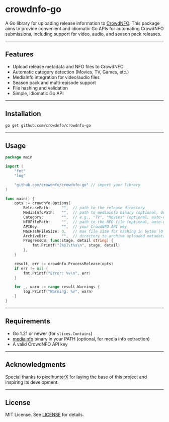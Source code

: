 # crowdnfo-go

A Go library for uploading release information to [CrowdNFO](https://crowdnfo.net/).
This package aims to provide convenient and idiomatic Go APIs for automating CrowdNFO submissions, including support for video, audio, and season pack releases.

---

## Features

- Upload release metadata and NFO files to CrowdNFO
- Automatic category detection (Movies, TV, Games, etc.)
- MediaInfo integration for video/audio files
- Season pack and multi-episode support
- File hashing and validation
- Simple, idiomatic Go API

---

## Installation

```sh
go get github.com/crowdnfo/crowdnfo-go
```

---

## Usage

```go
package main

import (
	"fmt"
	"log"

	"github.com/crowdnfo/crowdnfo-go" // import your library
)

func main() {
	opts := crowdnfo.Options{
		ReleasePath:     "",  // path to the release directory
		MediaInfoPath:   "",  // path to mediainfo binary (optional, defaults to "mediainfo" in PATH)
		Category:        "",  // e.g., "TV", "Movies" (optional, auto-detected if empty)
		NFOFilePath:     "",  // path to the NFO file (optional, auto-detected if empty)
		APIKey:          "",  // your CrowdNFO API key
		MaxHashFileSize: 0,   // max file size for hashing in bytes (0 for no limit, -1 for do not hash)
		ArchiveDir:      "",  // directory to archive uploaded metadata, empty for no archiving
		ProgressCB: func(stage, detail string) {
			fmt.Printf("[%s]\t%s\n", stage, detail)
		},
	}

	result, err := crowdnfo.ProcessRelease(opts)
	if err != nil {
		fmt.Printf("Error: %v\n", err)
	}

	for _, warn := range result.Warnings {
		log.Printf("Warning: %v", warn)
	}
}

```

---

## Requirements

- Go 1.21 or newer (for `slices.Contains`)
- [mediainfo](https://mediaarea.net/en/MediaInfo) binary in your PATH (optional, for media info extraction)
- A valid CrowdNFO API key

---

## Acknowledgments

Special thanks to [pixelhunterX](https://github.com/pixelhunterX/) for laying the base of this project and inspiring its development.

---

## License

MIT License. See [LICENSE](./LICENSE) for details.
